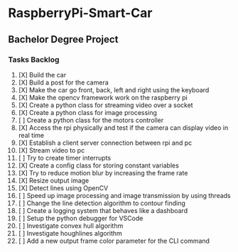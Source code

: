 # RaspberryPi-Smart-Car
## Bachelor Degree Project

### Tasks Backlog
1.  [X] Build the car
2.  [X] Build a post for the camera
3.  [X] Make the car go front, back, left and right using the keyboard
4.  [X] Make the opencv framework work on the raspberry pi
5.  [X] Create a python class for streaming video over a socket
6.  [X] Create a python class for image processing
7.  [ ] Create a python class for the motors controller 
8.  [X] Access the rpi physically and test if the camera can display video in real time
9.  [X] Establish a client server connection between rpi and pc
10. [X] Stream video to pc 
11. [ ] Try to create timer interrupts
12. [X] Create a config class for storing constant variables
13. [X] Try to reduce motion blur by increasing the frame rate
14. [X] Resize output image 
15. [X] Detect lines using OpenCV
16. [ ] Speed up image processing and image transmission by using threads
17. [ ] Change the line detection algorithm to contour finding 
18. [ ] Create a logging system that behaves like a dashboard
19. [ ] Setup the python debugger for VSCode
20. [ ] Investigate convex hull algorithm
21. [ ] Investigate houghlines algorithm
22. [ ] Add a new output frame color parameter for the CLI command
 